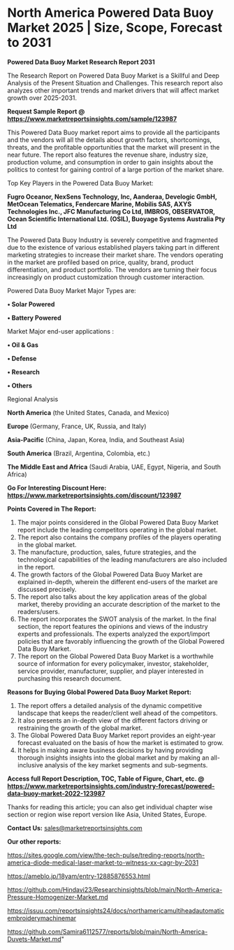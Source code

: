 # North America Powered Data Buoy Market 2025 | Size, Scope, Forecast to 2031

<strong>Powered Data Buoy Market Research Report 2031</strong>

The Research Report on Powered Data Buoy Market is a Skillful and Deep Analysis of the Present Situation and Challenges. This research report also analyzes other important trends and market drivers that will affect market growth over 2025-2031.

<strong>Request Sample Report @ <a href=https://www.marketreportsinsights.com/sample/123987>https://www.marketreportsinsights.com/sample/123987</a></strong>

This Powered Data Buoy market report aims to provide all the participants and the vendors will all the details about growth factors, shortcomings, threats, and the profitable opportunities that the market will present in the near future. The report also features the revenue share, industry size, production volume, and consumption in order to gain insights about the politics to contest for gaining control of a large portion of the market share.

Top Key Players in the Powered Data Buoy Market:

<strong>Fugro Oceanor, NexSens Technology, Inc, Aanderaa, Develogic GmbH, MetOcean Telematics, Fendercare Marine, Mobilis SAS, AXYS Technologies Inc., JFC Manufacturing Co Ltd, IMBROS, OBSERVATOR, Ocean Scientific International Ltd. (OSIL), Buoyage Systems Australia Pty Ltd</strong>

The Powered Data Buoy Industry is severely competitive and fragmented due to the existence of various established players taking part in different marketing strategies to increase their market share. The vendors operating in the market are profiled based on price, quality, brand, product differentiation, and product portfolio. The vendors are turning their focus increasingly on product customization through customer interaction.

Powered Data Buoy Market Major Types are:

<strong>• Solar Powered

• Battery Powered</strong>

Market Major end-user applications :

<strong>• Oil & Gas

• Defense

• Research

• Others</strong>

Regional Analysis

</u><strong><b>North America</b></strong> (the United States, Canada, and Mexico)

<strong><b>Europe </b></strong>(Germany, France, UK, Russia, and Italy)

<strong><b>Asia-Pacific</b></strong> (China, Japan, Korea, India, and Southeast Asia)

<strong><b>South America</b></strong> (Brazil, Argentina, Colombia, etc.)

<strong><b>The Middle East and Africa</b></strong> (Saudi Arabia, UAE, Egypt, Nigeria, and South Africa)

<strong>Go For Interesting Discount Here: <a href=https://www.marketreportsinsights.com/discount/123987>https://www.marketreportsinsights.com/discount/123987</a></strong>

<strong>Points Covered in The Report:</strong>
<ol>
  <li>The major points considered in the Global Powered Data Buoy Market report include the leading competitors operating in the global market.</li>
  <li>The report also contains the company profiles of the players operating in the global market.</li>
  <li>The manufacture, production, sales, future strategies, and the technological capabilities of the leading manufacturers are also included in the report.</li>
  <li>The growth factors of the Global Powered Data Buoy Market are explained in-depth, wherein the different end-users of the market are discussed precisely.</li>
  <li>The report also talks about the key application areas of the global market, thereby providing an accurate description of the market to the readers/users.</li>
  <li>The report incorporates the SWOT analysis of the market. In the final section, the report features the opinions and views of the industry experts and professionals. The experts analyzed the export/import policies that are favorably influencing the growth of the Global Powered Data Buoy Market.</li>
  <li>The report on the Global Powered Data Buoy Market is a worthwhile source of information for every policymaker, investor, stakeholder, service provider, manufacturer, supplier, and player interested in purchasing this research document.</li>
</ol>
<strong>Reasons for Buying Global Powered Data Buoy Market Report:</strong>

<ol>
  <li>The report offers a detailed analysis of the dynamic competitive landscape that keeps the reader/client well ahead of the competitors.</li>
  <li>It also presents an in-depth view of the different factors driving or restraining the growth of the global market.</li>
  <li>The Global Powered Data Buoy Market report provides an eight-year forecast evaluated on the basis of how the market is estimated to grow.</li>
  <li>It helps in making aware business decisions by having providing thorough insights insights into the global market and by making an all-inclusive analysis of the key market segments and sub-segments.</li>
</ol>
<strong>Access full Report Description, TOC, Table of Figure, Chart, etc. @ <a href=https://www.marketreportsinsights.com/industry-forecast/powered-data-buoy-market-2022-123987>https://www.marketreportsinsights.com/industry-forecast/powered-data-buoy-market-2022-123987</a></strong>


Thanks for reading this article; you can also get individual chapter wise section or region wise report version like Asia, United States, Europe.

<strong>Contact Us:</strong>
sales@marketreportsinsights.com

<strong>Our other reports:</strong>

<a href=https://sites.google.com/view/the-tech-pulse/treding-reports/north-america-diode-medical-laser-market-to-witness-xx-cagr-by-2031>https://sites.google.com/view/the-tech-pulse/treding-reports/north-america-diode-medical-laser-market-to-witness-xx-cagr-by-2031</a>

<a href=https://ameblo.jp/18yam/entry-12885876553.html>https://ameblo.jp/18yam/entry-12885876553.html</a>

<a href=https://github.com/Hindavi23/Researchinsights/blob/main/North-America-Pressure-Homogenizer-Market.md>https://github.com/Hindavi23/Researchinsights/blob/main/North-America-Pressure-Homogenizer-Market.md</a>

<a href=https://issuu.com/reportsinsights24/docs/northamericamultiheadautomaticembroiderymachinemar>https://issuu.com/reportsinsights24/docs/northamericamultiheadautomaticembroiderymachinemar</a>

<a href=https://github.com/Samira6112577/reports/blob/main/North-America-Duvets-Market.md>https://github.com/Samira6112577/reports/blob/main/North-America-Duvets-Market.md</a>"
